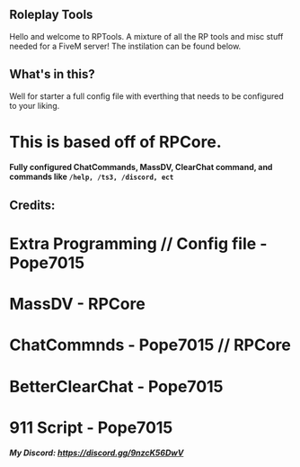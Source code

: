 ## Roleplay Tools

Hello and welcome to RPTools. A mixture of all the RP tools and misc stuff needed for a FiveM server!
The instilation can be found below.

## What's in this?
Well for starter a full config file with everthing that needs to be configured to your liking.
# This is based off of RPCore.

#### Fully configured ChatCommands, MassDV, ClearChat command, and commands like `/help, /ts3, /discord, ect`


## Credits:
# Extra Programming // Config file - Pope7015
# MassDV - RPCore
# ChatCommnds - Pope7015 // RPCore
# BetterClearChat - Pope7015
# 911 Script - Pope7015

##### My Discord: https://discord.gg/9nzcK56DwV

